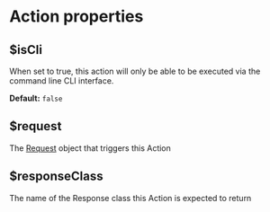 # Action properties

## $isCli <a id="iscli"></a>

When set to true, this action will only be able to be executed via the command line CLI interface.

**Default:** `false`

## $request <a id="request"></a>

The [Request](../request/) object that triggers this Action

## $responseClass <a id="responseclass"></a>

The name of the Response class this Action is expected to return



